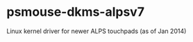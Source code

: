 psmouse-dkms-alpsv7
===================

Linux kernel driver for newer ALPS touchpads (as of Jan 2014)

